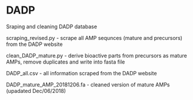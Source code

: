 
# DADP
Sraping and cleaning DADP database

scraping_revised.py - scrape all AMP sequnces (mature and precursors) from the DADP website

clean_DADP_mature.py - derive bioactive parts from precursors as mature AMPs, remove duplicates and write into fasta file

DADP_all.csv - all information scraped from the DADP website

DADP_mature_AMP_20181206.fa - cleaned version of mature AMPs (upadated Dec/06/2018)
